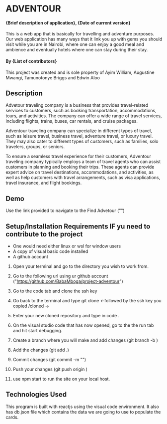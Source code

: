 # ADVENTOUR

#### {Brief description of application}, {Date of current version}
This is a web app that is basically for travelling and adventure purposes. Our web application has many ways that it link you up with gems you should visit while you are in Nairobi, where one can enjoy a good meal and ambience and eventually hotels where one can stay during their stay. 

#### By **{List of contributors}**

This project was created and is sole property of Ayim William, Augustine Mwangi, Tamunotonye Briggs and Edwin Aloo

## Description
Advetour traveling company is a business that provides travel-related services to customers, such as booking transportation, accommodations, tours, and activities. The company can offer a wide range of travel services, including flights, trains, buses, car rentals, and cruise packages.

Adventour traveling company can specialize in different types of travel, such as leisure travel, business travel, adventure travel, or luxury travel. They may also cater to different types of customers, such as families, solo travelers, groups, or seniors.

To ensure a seamless travel experience for their customers, Adventour traveling company typically employs a team of travel agents who can assist customers in planning and booking their trips. These agents can provide expert advice on travel destinations, accommodations, and activities, as well as help customers with travel arrangements, such as visa applications, travel insurance, and flight bookings.

## Demo

Use the link provided to navigate to the Find Advetour ("")


## Setup/Installation Requirements IF yu need to contribute to the project

- One would need either linux or wsl for window users
- A copy of visual basic code installed
- A github account

1. Open your terminal and go to the directory you wish to work from.
2. Go to the following url using ur github account ("https://github.com/BabaMboga/project-adventour")

3. Go to the code tab and clone the ssh key
4. Go back to the terminal and type git clone <-followed by the ssh key you copied /cloned ->
5. Enter your new cloned repository and type in code .
6. On the visual studio code that has now opened, go to the the run tab and hit start debugging.
7. Create a branch where you will make and add changes (git branch -b <branchname>)
8. Add the changes (git add .)
9. Commit changes (git commit -m "<add comment>")
10. Push your changes (git push origin <branchname>)
11. use npm start to run the site on your local host.

## Technologies Used

This program is built with reactjs using the visual code environment.
It also has db.json file which contains the data we are going to use to populate the cards.



